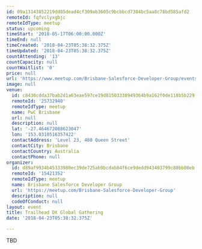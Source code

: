 ```yaml
---
id: 09a13143852219dd85dead4cf309ab3605c9bcbbcd7304bc5aa8c78bd585afd2
remoteId: fqfvclyxgbjc
remoteIdType: meetup
status: upcoming
timeStart: '2018-05-17T06:00:00.000Z'
timeEnd: null
timeCreated: '2018-04-23T05:38:32.375Z'
timeUpdated: '2018-04-23T05:38:32.375Z'
countAttending: '13'
countCapacity: null
countWaitlist: '0'
price: null
url: 'https://www.meetup.com/Brisbane-Salesforce-Developer-Group/events/245839802/'
image: null
venue:
  id: c8430cdda37bab2d1a63eae597ce19d81503338949364b9a162f0de118b5b229
  remoteId: '25732940'
  remoteIdType: meetup
  name: PwC Brisbane
  url: null
  description: null
  lat: '-27.464672088623047'
  lon: '153.0310516357422'
  contactAddress: 'Level 23, 480 Queen Street'
  contactCity: Brisbane
  contactCountry: Australia
  contactPhone: null
organizer:
  id: d89af9934b45333980ec39de725ab9bcdab84f6ce9dedd943403799c80bb00eb
  remoteId: '15421352'
  remoteIdType: meetup
  name: Brisbane Salesforce Developer Group
  url: 'https://meetup.com/Brisbane-Salesforce-Developer-Group'
  description: null
  codeOfConduct: null
layout: event
title: Trailhead DX Global Gathering
date: '2018-04-23T05:38:32.375Z'

---
```

<p>TBD</p>
